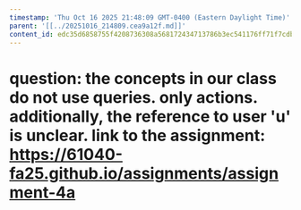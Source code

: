 ```yaml
---
timestamp: 'Thu Oct 16 2025 21:48:09 GMT-0400 (Eastern Daylight Time)'
parent: '[[../20251016_214809.cea9a12f.md]]'
content_id: edc35d6858755f4208736308a568172434713786b3ec541176ff71f7cdbbdc59
---
```


# question: the concepts in our class do not use queries. only actions. additionally, the reference to user 'u' is unclear. link to the assignment: https://61040-fa25.github.io/assignments/assignment-4a
